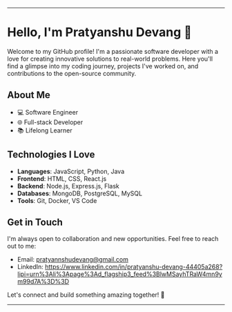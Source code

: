 

---

# Hello, I'm Pratyanshu Devang 👋

Welcome to my GitHub profile! I'm a passionate software developer with a love for creating innovative solutions to real-world problems. Here you'll find a glimpse into my coding journey, projects I've worked on, and contributions to the open-source community.

## About Me

- 💻 Software Engineer
- 🌐 Full-stack Developer
- 📚 Lifelong Learner

## Technologies I Love

- **Languages**: JavaScript, Python, Java
- **Frontend**: HTML, CSS, React.js
- **Backend**: Node.js, Express.js, Flask
- **Databases**: MongoDB, PostgreSQL, MySQL
- **Tools**: Git, Docker, VS Code

## Get in Touch

I'm always open to collaboration and new opportunities. Feel free to reach out to me:

- Email: pratyannshudevang@gmail.com
- LinkedIn: https://www.linkedin.com/in/pratyanshu-devang-44405a268?lipi=urn%3Ali%3Apage%3Ad_flagship3_feed%3BlwMSayhTRaW4mn9ym99d7A%3D%3D

Let's connect and build something amazing together! 🚀

---




<!---
BlackStormHere/BlackStormHere is a ✨ special ✨ repository because its `README.md` (this file) appears on your GitHub profile.
You can click the Preview link to take a look at your changes.
--->
